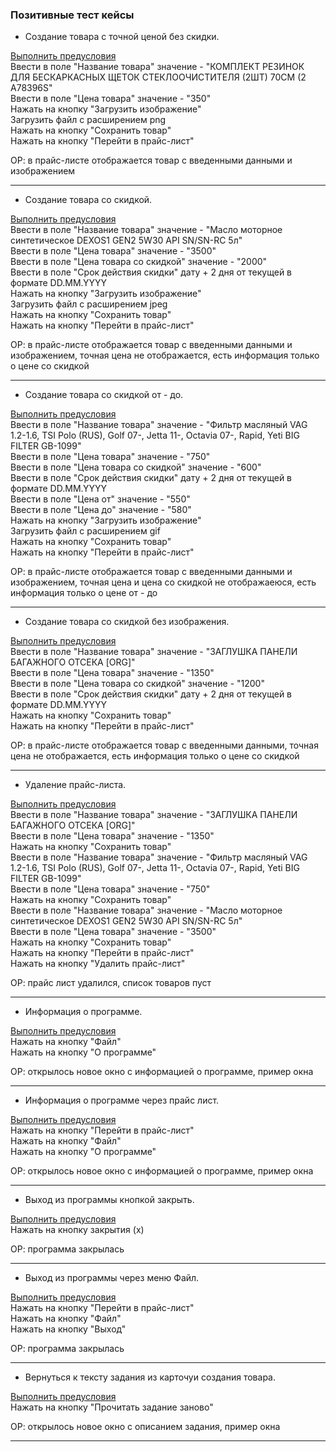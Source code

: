 ### Позитивные тест кейсы  

- Создание товара с точной ценой без скидки.   

[Выполнить предусловия](https://github.com/SeniorTe/TestTask#%D0%BF%D1%80%D0%B5%D0%B4%D1%83%D1%81%D0%BB%D0%BE%D0%B2%D0%B8%D1%8F-%D0%B4%D0%BB%D1%8F-%D0%B7%D0%B0%D0%BF%D1%83%D1%81%D0%BA%D0%B0-%D1%82%D0%B5%D1%81%D1%82%D0%B8%D1%80%D1%83%D0%B5%D0%BC%D0%BE%D0%B9-%D0%BF%D1%80%D0%BE%D0%B3%D1%80%D0%B0%D0%BC%D0%BC%D1%8B)  
Ввести в поле "Название товара" значение - "КОМПЛЕКТ РЕЗИНОК ДЛЯ БЕСКАРКАСНЫХ ЩЕТОК СТЕКЛООЧИСТИТЕЛЯ (2ШТ) 70СМ (2 A78396S"  
Ввести в поле "Цена товара" значение - "350"  
Нажать на кнопку "Загрузить изображение"  
Загрузить файл с расширением png  
Нажать на кнопку "Сохранить товар"  
Нажать на кнопку "Перейти в прайс-лист"  

ОР: в прайс-листе отображается товар с введенными данными и изображением

---

- Создание товара со скидкой. 
  
[Выполнить предусловия](https://github.com/SeniorTe/TestTask#%D0%BF%D1%80%D0%B5%D0%B4%D1%83%D1%81%D0%BB%D0%BE%D0%B2%D0%B8%D1%8F-%D0%B4%D0%BB%D1%8F-%D0%B7%D0%B0%D0%BF%D1%83%D1%81%D0%BA%D0%B0-%D1%82%D0%B5%D1%81%D1%82%D0%B8%D1%80%D1%83%D0%B5%D0%BC%D0%BE%D0%B9-%D0%BF%D1%80%D0%BE%D0%B3%D1%80%D0%B0%D0%BC%D0%BC%D1%8B)  
Ввести в поле "Название товара" значение - "Масло моторное синтетическое DEXOS1 GEN2 5W30 API SN/SN-RC 5л"  
Ввести в поле "Цена товара" значение - "3500"  
Ввести в поле "Цена товара со скидкой" значение - "2000"  
Ввести в поле "Срок действия скидки" дату + 2 дня от текущей в формате DD.MM.YYYY  
Нажать на кнопку "Загрузить изображение"  
Загрузить файл с расширением jpeg  
Нажать на кнопку "Сохранить товар"  
Нажать на кнопку "Перейти в прайс-лист"  

ОР: в прайс-листе отображается товар с введенными данными и изображением, точная цена не отображается, есть информация только о цене со скидкой 

---

- Создание товара со скидкой от - до.    

[Выполнить предусловия](https://github.com/SeniorTe/TestTask#%D0%BF%D1%80%D0%B5%D0%B4%D1%83%D1%81%D0%BB%D0%BE%D0%B2%D0%B8%D1%8F-%D0%B4%D0%BB%D1%8F-%D0%B7%D0%B0%D0%BF%D1%83%D1%81%D0%BA%D0%B0-%D1%82%D0%B5%D1%81%D1%82%D0%B8%D1%80%D1%83%D0%B5%D0%BC%D0%BE%D0%B9-%D0%BF%D1%80%D0%BE%D0%B3%D1%80%D0%B0%D0%BC%D0%BC%D1%8B)  
Ввести в поле "Название товара" значение - "Фильтр масляный VAG 1.2-1.6, TSI Polo (RUS), Golf 07-, Jetta 11-, Octavia 07-, Rapid, Yeti BIG FILTER GB-1099"  
Ввести в поле "Цена товара" значение - "750"  
Ввести в поле "Цена товара со скидкой" значение - "600"  
Ввести в поле "Срок действия скидки" дату + 2 дня от текущей в формате DD.MM.YYYY  
Ввести в поле "Цена от" значение - "550"  
Ввести в поле "Цена до" значение - "580"  
Нажать на кнопку "Загрузить изображение"  
Загрузить файл с расширением gif  
Нажать на кнопку "Сохранить товар"  
Нажать на кнопку "Перейти в прайс-лист"  

ОР: в прайс-листе отображается товар с введенными данными и изображением, точная цена и цена со скидкой не отображаеюся, есть информация только о цене от - до 

---

- Создание товара со скидкой без изображения.   
  
[Выполнить предусловия](https://github.com/SeniorTe/TestTask#%D0%BF%D1%80%D0%B5%D0%B4%D1%83%D1%81%D0%BB%D0%BE%D0%B2%D0%B8%D1%8F-%D0%B4%D0%BB%D1%8F-%D0%B7%D0%B0%D0%BF%D1%83%D1%81%D0%BA%D0%B0-%D1%82%D0%B5%D1%81%D1%82%D0%B8%D1%80%D1%83%D0%B5%D0%BC%D0%BE%D0%B9-%D0%BF%D1%80%D0%BE%D0%B3%D1%80%D0%B0%D0%BC%D0%BC%D1%8B)  
Ввести в поле "Название товара" значение - "ЗАГЛУШКА ПАНЕЛИ БАГАЖНОГО ОТСЕКА [ORG]"  
Ввести в поле "Цена товара" значение - "1350"  
Ввести в поле "Цена товара со скидкой" значение - "1200"  
Ввести в поле "Срок действия скидки" дату + 2 дня от текущей в формате DD.MM.YYYY  
Нажать на кнопку "Сохранить товар"  
Нажать на кнопку "Перейти в прайс-лист"  

ОР: в прайс-листе отображается товар с введенными данными, точная цена не отображается, есть информация только о цене со скидкой 

---

- Удаление прайс-листа.     

[Выполнить предусловия](https://github.com/SeniorTe/TestTask#%D0%BF%D1%80%D0%B5%D0%B4%D1%83%D1%81%D0%BB%D0%BE%D0%B2%D0%B8%D1%8F-%D0%B4%D0%BB%D1%8F-%D0%B7%D0%B0%D0%BF%D1%83%D1%81%D0%BA%D0%B0-%D1%82%D0%B5%D1%81%D1%82%D0%B8%D1%80%D1%83%D0%B5%D0%BC%D0%BE%D0%B9-%D0%BF%D1%80%D0%BE%D0%B3%D1%80%D0%B0%D0%BC%D0%BC%D1%8B)  
Ввести в поле "Название товара" значение - "ЗАГЛУШКА ПАНЕЛИ БАГАЖНОГО ОТСЕКА [ORG]"  
Ввести в поле "Цена товара" значение - "1350"  
Нажать на кнопку "Сохранить товар"  
Ввести в поле "Название товара" значение - "Фильтр масляный VAG 1.2-1.6, TSI Polo (RUS), Golf 07-, Jetta 11-, Octavia 07-, Rapid, Yeti BIG FILTER GB-1099"  
Ввести в поле "Цена товара" значение - "750"  
Нажать на кнопку "Сохранить товар"  
Ввести в поле "Название товара" значение - "Масло моторное синтетическое DEXOS1 GEN2 5W30 API SN/SN-RC 5л"  
Ввести в поле "Цена товара" значение - "3500"  
Нажать на кнопку "Сохранить товар"  
Нажать на кнопку "Перейти в прайс-лист"  
Нажать на кнопку "Удалить прайс-лист"  

ОР: прайс лист удалился, список товаров пуст

---

- Информация о программе.   

[Выполнить предусловия](https://github.com/SeniorTe/TestTask#%D0%BF%D1%80%D0%B5%D0%B4%D1%83%D1%81%D0%BB%D0%BE%D0%B2%D0%B8%D1%8F-%D0%B4%D0%BB%D1%8F-%D0%B7%D0%B0%D0%BF%D1%83%D1%81%D0%BA%D0%B0-%D1%82%D0%B5%D1%81%D1%82%D0%B8%D1%80%D1%83%D0%B5%D0%BC%D0%BE%D0%B9-%D0%BF%D1%80%D0%BE%D0%B3%D1%80%D0%B0%D0%BC%D0%BC%D1%8B)  
Нажать на кнопку "Файл"  
Нажать на кнопку "О программе"  

ОР: открылось новое окно с информацией о программе, пример окна 

---

- Информация о программе через прайс лист.   

[Выполнить предусловия](https://github.com/SeniorTe/TestTask#%D0%BF%D1%80%D0%B5%D0%B4%D1%83%D1%81%D0%BB%D0%BE%D0%B2%D0%B8%D1%8F-%D0%B4%D0%BB%D1%8F-%D0%B7%D0%B0%D0%BF%D1%83%D1%81%D0%BA%D0%B0-%D1%82%D0%B5%D1%81%D1%82%D0%B8%D1%80%D1%83%D0%B5%D0%BC%D0%BE%D0%B9-%D0%BF%D1%80%D0%BE%D0%B3%D1%80%D0%B0%D0%BC%D0%BC%D1%8B)  
Нажать на кнопку "Перейти в прайс-лист"  
Нажать на кнопку "Файл"  
Нажать на кнопку "О программе"  

ОР: открылось новое окно с информацией о программе, пример окна 

---

- Выход из программы кнопкой закрыть.   

[Выполнить предусловия](https://github.com/SeniorTe/TestTask#%D0%BF%D1%80%D0%B5%D0%B4%D1%83%D1%81%D0%BB%D0%BE%D0%B2%D0%B8%D1%8F-%D0%B4%D0%BB%D1%8F-%D0%B7%D0%B0%D0%BF%D1%83%D1%81%D0%BA%D0%B0-%D1%82%D0%B5%D1%81%D1%82%D0%B8%D1%80%D1%83%D0%B5%D0%BC%D0%BE%D0%B9-%D0%BF%D1%80%D0%BE%D0%B3%D1%80%D0%B0%D0%BC%D0%BC%D1%8B)  
Нажать на кнопку закрытия (х)   

ОР: программа закрылась 

---

- Выход из программы через меню Файл.   

[Выполнить предусловия](https://github.com/SeniorTe/TestTask#%D0%BF%D1%80%D0%B5%D0%B4%D1%83%D1%81%D0%BB%D0%BE%D0%B2%D0%B8%D1%8F-%D0%B4%D0%BB%D1%8F-%D0%B7%D0%B0%D0%BF%D1%83%D1%81%D0%BA%D0%B0-%D1%82%D0%B5%D1%81%D1%82%D0%B8%D1%80%D1%83%D0%B5%D0%BC%D0%BE%D0%B9-%D0%BF%D1%80%D0%BE%D0%B3%D1%80%D0%B0%D0%BC%D0%BC%D1%8B)  
Нажать на кнопку "Перейти в прайс-лист"  
Нажать на кнопку "Файл"  
Нажать на кнопку "Выход"  

ОР: программа закрылась 

---

- Вернуться к тексту задания из карточуи создания товара.   

[Выполнить предусловия](https://github.com/SeniorTe/TestTask#%D0%BF%D1%80%D0%B5%D0%B4%D1%83%D1%81%D0%BB%D0%BE%D0%B2%D0%B8%D1%8F-%D0%B4%D0%BB%D1%8F-%D0%B7%D0%B0%D0%BF%D1%83%D1%81%D0%BA%D0%B0-%D1%82%D0%B5%D1%81%D1%82%D0%B8%D1%80%D1%83%D0%B5%D0%BC%D0%BE%D0%B9-%D0%BF%D1%80%D0%BE%D0%B3%D1%80%D0%B0%D0%BC%D0%BC%D1%8B)  
Нажать на кнопку "Прочитать задание заново"  

ОР: открылось новое окно с описанием задания, пример окна 

---

